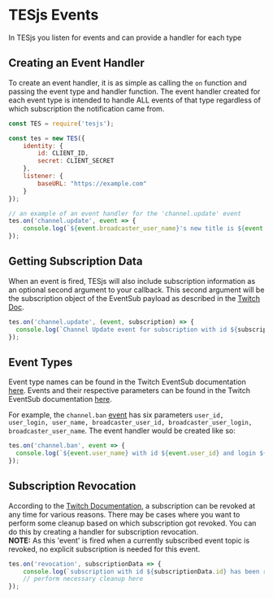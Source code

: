 # TESjs Events
In TESjs you listen for events and can provide a handler for each type

## Creating an Event Handler
To create an event handler, it is as simple as calling the `on` function and passing the event type and handler function. The event handler created for each event type is intended to handle ALL events of that type regardless of which subscription the notification came from.
```js
const TES = require('tesjs');

const tes = new TES({
    identity: {
        id: CLIENT_ID,
        secret: CLIENT_SECRET
    },
    listener: {
        baseURL: "https://example.com"
    }
});

// an example of an event handler for the 'channel.update' event
tes.on('channel.update', event => {
    console.log(`${event.broadcaster_user_name}'s new title is ${event.title}`);
});
```

## Getting Subscription Data
When an event is fired, TESjs will also include subscription information as an optional second argument to your callback.  This second argument will be the subscription object of the EventSub payload as described in the [Twitch Doc](https://dev.twitch.tv/docs/eventsub#receive-a-notification).
```js
tes.on('channel.update', (event, subscription) => {
  console.log(`Channel Update event for subscription with id ${subscription.id}`);
});
```

## Event Types
Event type names can be found in the Twitch EventSub documentation [here](https://dev.twitch.tv/docs/eventsub/eventsub-subscription-types).  Events and their respective parameters can be found in the Twitch EventSub documentation [here](https://dev.twitch.tv/docs/eventsub/eventsub-reference#events).

For example, the `channel.ban` [event](https://dev.twitch.tv/docs/eventsub/eventsub-reference#channel-ban-event) has six parameters `user_id, user_login, user_name, broadcaster_user_id, broadcaster_user_login, broadcaster_user_name`.  The event handler would be created like so:
```js
tes.on('channel.ban', event => {
  console.log(`${event.user_name} with id ${event.user_id} and login ${event.user_login} was banned from channel ${event.broadcaster_user_name} with id ${event.broadcaster_user_id} and login ${event.broadcaster_user_login}`)
});
```

## Subscription Revocation
According to the [Twitch Documentation](https://dev.twitch.tv/docs/eventsub#subscription-revocation), a subscription can be revoked at any time for various reasons.  There may be cases where you want to perform some cleanup based on which subscription got revoked.  You can do this by creating a handler for subscription revocation.  
**NOTE:** As this 'event' is fired when a currently subscribed event topic is revoked, no explicit subscription is needed for this event.
```js
tes.on('revocation', subscriptionData => {
    console.log(`subscription with id ${subscriptionData.id} has been revoked`);
    // perform necessary cleanup here
});
```
